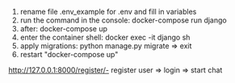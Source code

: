 
1) rename file .env_example for .env and fill in variables
2) run the command in the console: docker-compose run django
3) after: docker-compose up
4) enter the container shell: docker exec -it django sh
5) apply migrations: python manage.py migrate => exit
6) restart "docker-compose up"

http://127.0.0.1:8000/register/- register user => login => start chat
